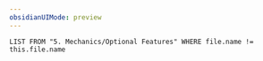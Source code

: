 ```yaml
---
obsidianUIMode: preview
---
```

```dataview
LIST FROM "5. Mechanics/Optional Features" WHERE file.name != this.file.name
```
